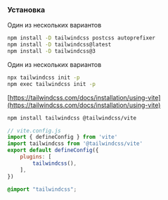 ### Установка
Один из нескольких вариантов
```bash
npm install -D tailwindcss postcss autoprefixer
npm install -D tailwindcss@latest
npm install -D tailwindcss@3
```

Один из нескольких вариантов
```bash
npx tailwindcss init -p
npm exec tailwindcss init -p
```

[https://tailwindcss.com/docs/installation/using-vite](https://tailwindcss.com/docs/installation/using-vite)
```bash
npm install tailwindcss @tailwindcss/vite
```

```js
// vite.config.js
import { defineConfig } from 'vite'
import tailwindcss from '@tailwindcss/vite'
export default defineConfig({ 
	plugins: [ 
		tailwindcss(), 
	],
})
```

```css
@import "tailwindcss";
```